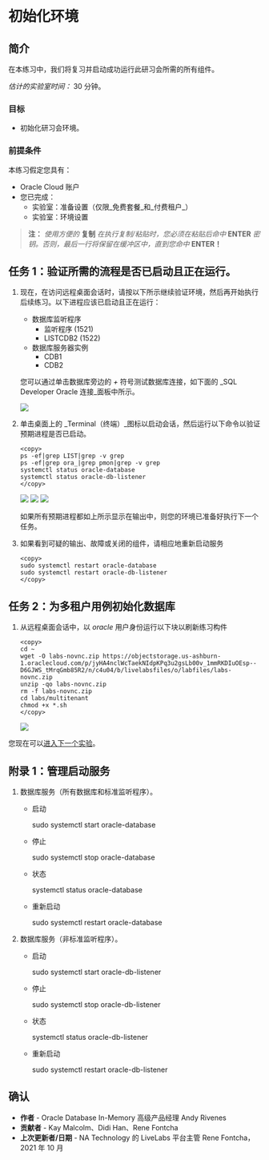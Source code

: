 # 初始化环境

## 简介

在本练习中，我们将复习并启动成功运行此研习会所需的所有组件。

_估计的实验室时间：_ 30 分钟。

### 目标

*   初始化研习会环境。

### 前提条件

本练习假定您具有：

*   Oracle Cloud 账户
*   您已完成：
    *   实验室：准备设置（仅限_免费套餐_和_付费租户_）
    *   实验室：环境设置

> **注：** _使用方便的_ **复制** _在执行复制/粘贴时，您必须在粘贴后命中_ **ENTER** _密钥。否则，最后一行将保留在缓冲区中，直到您命中_ **ENTER！**

## 任务 1：验证所需的流程是否已启动且正在运行。

1.  现在，在访问远程桌面会话时，请按以下所示继续验证环境，然后再开始执行后续练习。以下进程应该已启动且正在运行：
    
    *   数据库监听程序
        *   监听程序 (1521)
        *   LISTCDB2 (1522)
    *   数据库服务器实例
        *   CDB1
        *   CDB2
    
    您可以通过单击数据库旁边的 _+_ 符号测试数据库连接，如下面的 _SQL Developer Oracle 连接_面板中所示。
    
    ![](./images/19c_hol_landing.png " ")
    
2.  单击桌面上的 _Terminal（终端）_图标以启动会话，然后运行以下命令以验证预期进程是否已启动。
    
        <copy>
        ps -ef|grep LIST|grep -v grep
        ps -ef|grep ora_|grep pmon|grep -v grep
        systemctl status oracle-database
        systemctl status oracle-db-listener
        </copy>
        
    
    ![](./images/check-pmon-up.png " ") ![](./images/check-db-service-up.png " ") ![](./images/check-dblistner-service-up.png " ")
    
    如果所有预期进程都如上所示显示在输出中，则您的环境已准备好执行下一个任务。
    
3.  如果看到可疑的输出、故障或关闭的组件，请相应地重新启动服务
    
        <copy>
        sudo systemctl restart oracle-database
        sudo systemctl restart oracle-db-listener
        </copy>
        

## 任务 2：为多租户用例初始化数据库

1.  从远程桌面会话中，以 _oracle_ 用户身份运行以下块以刷新练习构件
    
        <copy>
        cd ~
        wget -O labs-novnc.zip https://objectstorage.us-ashburn-1.oraclecloud.com/p/jyHA4nclWcTaekNIdpKPq3u2gsLb00v_1mmRKDIuOEsp--D6GJWS_tMrqGmb85R2/n/c4u04/b/livelabsfiles/o/labfiles/labs-novnc.zip
        unzip -qo labs-novnc.zip
        rm -f labs-novnc.zip
        cd labs/multitenant
        chmod +x *.sh
        </copy>
        
    
    ![](./images/init-multitenant.png " ")
    

您现在可以[进入下一个实验](#next)。

## 附录 1：管理启动服务

1.  数据库服务（所有数据库和标准监听程序）。
    
    *   启动
    
        <copy>
        sudo systemctl start oracle-database
        </copy>
        
    
    *   停止
    
        <copy>
        sudo systemctl stop oracle-database
        </copy>
        
    
    *   状态
    
        <copy>
        systemctl status oracle-database
        </copy>
        
    
    *   重新启动
    
        <copy>
        sudo systemctl restart oracle-database
        </copy>
        
2.  数据库服务（非标准监听程序）。
    
    *   启动
    
        <copy>
        sudo systemctl start oracle-db-listener
        </copy>
        
    
    *   停止
    
        <copy>
        sudo systemctl stop oracle-db-listener
        </copy>
        
    
    *   状态
    
        <copy>
        systemctl status oracle-db-listener
        </copy>
        
    
    *   重新启动
    
        <copy>
        sudo systemctl restart oracle-db-listener
        </copy>
        

## 确认

*   **作者** - Oracle Database In-Memory 高级产品经理 Andy Rivenes
*   **贡献者** - Kay Malcolm、Didi Han、Rene Fontcha
*   **上次更新者/日期** - NA Technology 的 LiveLabs 平台主管 Rene Fontcha，2021 年 10 月
